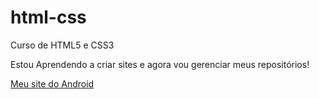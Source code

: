 # html-css
 Curso de HTML5 e CSS3

 Estou Aprendendo a criar sites e agora vou gerenciar meus repositórios!

<a href="https://devr1q.github.io/hmtl5-css/">Meu site do Android</a>